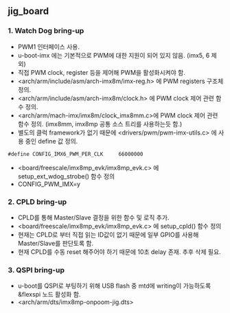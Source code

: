 ## jig_board

### 1. Watch Dog bring-up
- PWM1 인터페이스 사용.
- u-boot-imx 에는 기본적으로 PWM에 대한 지원이 되어 있지 않음. (imx5, 6 제외)
- 직접 PWM clock, register 등을 제어해 PWM을 활성화시켜야 함.
- <arch/arm/include/asm/arch-imx8m/imx-reg.h> 에 PWM registers 구조체 정의.
- <arch/arm/include/asm/arch-imx8m/clock.h> 에 PWM clock 제어 관련 함수 정의.
- <arch/arm/mach-imx/imx8m/clock_imx8mm.c>에 PWM clock 제어 관련 함수 정의. (imx8mm, imx8mp 공통 소스 트리를 사용하는듯 함.)
- 별도의 클럭 framework가 없기 때문에 <drivers/pwm/pwm-imx-utils.c> 에 사용 중인 define 값 정의.
```
#define CONFIG_IMX6_PWM_PER_CLK		66000000
```
- <board/freescale/imx8mp_evk/imx8mp_evk.c> 에 setup_ext_wdog_strobe() 함수 정의
- CONFIG_PWM_IMX=y

### 2. CPLD bring-up
- CPLD를 통해 Master/Slave 결정을 위한 함수 및 로직 추가.
- <board/freescale/imx8mp_evk/imx8mp_evk.c> 에 setup_cpld() 함수 정의
- 현재는 CPLD로 부터 직접 읽는 ID값이 없기 때문에 일부 GPIO를 사용해 Master/Slave를 판단토록 함.
- 현재 CPLD를 수동 reset 해주어야 하기 때문에 10초 delay 존재. 추후 삭제 필요.

### 3. QSPI bring-up
- u-boot를 QSPI로 부팅하기 위해 USB flash 중 mtd에 writing이 가능하도록 &flexspi 노드 활성화 함.
- <arch/arm/dts/imx8mp-onpoom-jig.dts>